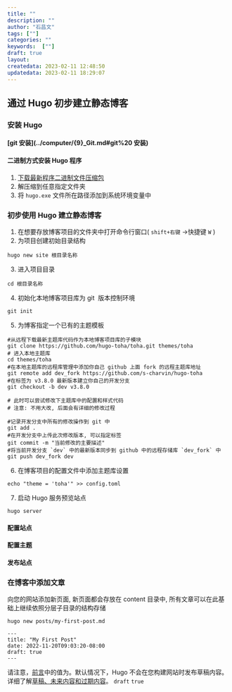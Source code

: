 ```yaml
---
title: ""
description: ""
author: "石昌文"
tags: [""]
categories: ""
keywords:  [""]
draft: true
layout: 
createdata: 2023-02-11 12:48:50
updatedata: 2023-02-11 18:29:07
---
```


## 通过 Hugo 初步建立静态博客

### 安装 Hugo

#### [git 安装](../computer/{9}_Git.md#git%20 安装)

#### 二进制方式安装 Hugo 程序

1. [下载最新程序二进制文件压缩包](https://github.com/gohugoio/hugo/releases/latest)
2. 解压缩到任意指定文件夹
3. 将 `hugo.exe` 文件所在路径添加到系统环境变量中

### 初步使用 Hugo 建立静态博客

1. 在想要存放博客项目的文件夹中打开命令行窗口( `shift+右键` ->快捷键 `W` )
2. 为项目创建初始目录结构 
```
hugo new site 根目录名称
```
3. 进入项目目录 
```
cd 根目录名称
```
4. 初始化本地博客项目库为 git  版本控制环境 
```
git init
```
5. 为博客指定一个已有的主题模板



```
#从远程下载最新主题库代码作为本地博客项目库的子模块
git clone https://github.com/hugo-toha/toha.git themes/toha
# 进入本地主题库
cd themes/toha
#在本地主题库的远程库管理中添加你自己 github 上面 fork 的远程主题库地址
git remote add dev_fork https://github.com/s-charvin/hugo-toha
#在标签为 v3.8.0 最新版本建立你自己的开发分支
git checkout -b dev v3.8.0

# 此时可以尝试修改下主题库中的配置和样式代码
# 注意: 不用大改, 后面会有详细的修改过程

#记录开发分支中所有的修改操作到 git 中
git add .
#在开发分支中上传此次修改版本, 可以指定标签
git commit -m "当前修改的主要描述"
#将当前开发分支 `dev` 中的最新版本同步到 github 中的远程存储库 `dev_fork` 中 
git push dev_fork dev
```
6. 在博客项目的配置文件中添加主题库设置
```
echo "theme = 'toha'" >> config.toml
```
7. 启动 Hugo 服务预览站点
```
hugo server
```

#### 配置站点

#### 配置主题

#### 发布站点

### 在博客中添加文章

向您的网站添加新页面, 新页面都会存放在 content 目录中, 所有文章可以在此基础上继续依照分层子目录的结构存储

```text
hugo new posts/my-first-post.md
```



```text
---
title: "My First Post"
date: 2022-11-20T09:03:20-08:00
draft: true
---
```

请注意，[前言](https://gohugo.io/content-management/front-matter)中的值为。默认情况下，Hugo 不会在您构建网站时发布草稿内容。详细了解[草稿、未来内容和过期内容](https://gohugo.io/getting-started/usage/#draft-future-and-expired-content)。 `draft` `true`
